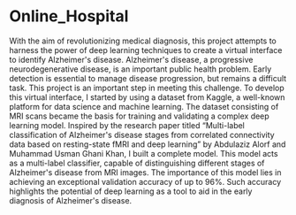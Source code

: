 # Online_Hospital
With the aim of revolutionizing medical diagnosis, this project attempts to harness the power of deep learning techniques to create a virtual interface to identify Alzheimer's disease. Alzheimer's disease, a progressive neurodegenerative disease, is an important public health problem. Early detection is essential to manage disease progression, but remains a difficult task. This project is an important step in meeting this challenge.
To develop this virtual interface, I started by using a dataset from Kaggle, a well-known platform for data science and machine learning. The dataset consisting of MRI scans became the basis for training and validating a complex deep learning model. Inspired by the research paper titled “Multi-label classification of Alzheimer's disease stages from correlated connectivity data based on resting-state fMRI and deep learning”  by Abdulaziz Alorf and Muhammad Usman Ghani Khan, I  built a complete model. 
This model acts as a multi-label classifier, capable of distinguishing different stages of Alzheimer's disease from MRI images. The importance of this model lies in achieving an exceptional validation accuracy of up to 96%. Such accuracy highlights the potential of deep learning as a tool to aid in the early diagnosis of Alzheimer's disease. 
